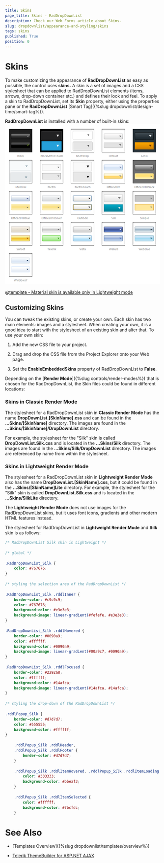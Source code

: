 ```yaml
---
title: Skins
page_title: Skins - RadDropDownList
description: Check our Web Forms article about Skins.
slug: dropdownlist/appearance-and-styling/skins
tags: skins
published: True
position: 0
---
```


# Skins



To make customizing the appearance of **RadDropDownList** as easy as possible, the control uses **skins.** A skin is a set of images and a CSS stylesheet that can be applied to RadDropDownList elements (items, arrows, drop-down container etc.) and defines their look and feel. To apply a skin to RadDropDownList, set its **Skin** property, either using the properties pane or the **RadDropDownList** [Smart Tag]({%slug dropdownlist/design-time/smart-tag%}).

**RadDropDownList** is installed with a number of built-in skins:![dropdownlist skins](images/dropdownlist-skins.png)  


 @[template - Material skin is available only in Lightweight mode](/_templates/common/skins-notes.md#material-only-in-lightweight) 




## Customizing Skins

You can tweak the existing skins, or create your own. Each skin has two main elements: images and a stylesheet. When creating your own, it is a good idea to start with the stylesheet of an existing skin and alter that. To use your own skin:

1. Add the new CSS file to your project.

2. Drag and drop the CSS file from the Project Explorer onto your Web page.

3. Set the **EnableEmbeddedSkins** property of RadDropDownList to **False**.

Depending on the [**Render Mode**]({%slug controls/render-modes%}) that is chosen for the RadDropDownList, the Skin files could be found in different locations:


### Skins in Classic Render Mode

The stylesheet for a RadDropDownList skin in **Classic Render Mode** has the name **DropDownList.[SkinName].css** and can be found in the **...Skins/[SkinName]** directory. The images are found in the **...Skins/[SkinName]/DropDownList** directory.

For example, the stylesheet for the "Silk" skin is called **DropDownList.Silk.css** and is located in the **...Skins/Silk** directory. The images are found in the **...Skins/Silk/DropDownList** directory. The images are referenced by name from within the stylesheet.



### Skins in Lightweight Render Mode

The stylesheet for a RadDropDownList skin in **Lightweight Render Mode** also has the name **DropDownList.[SkinName].css**, but it could be found in the **...Skins/[SkinName]Lite** directory. For example, the stylesheet for the "Silk" skin is called **DropDownList.Silk.css** and is located in the **...Skins/SilkLite** directory.

The **Lightweight Render Mode** does not use images for the RadDropDownList skins, but it uses font icons, gradients and other modern HTML features instead. 

The stylesheet for RadDropDownList in **Lightweight Render Mode** and **Silk** skin is as follows:


````CSS
/* RadDropDownList Silk skin in Lightweight */

/* global */

.RadDropDownList_Silk {
    color: #767676;
}

/* styling the selection area of the RadDropDownList */

.RadDropDownList_Silk .rddlInner {
    border-color: #c9c9c9;
    color: #767676;
    background-color: #e3e3e3;
    background-image: linear-gradient(#fefefe, #e3e3e3);
}

.RadDropDownList_Silk .rddlHovered {
    border-color: #0090a9;
    color: #ffffff;
    background-color: #0090a9;
    background-image: linear-gradient(#00a9c7, #0090a9);
}

.RadDropDownList_Silk .rddlFocused {
    border-color: #2292a8;
    color: #ffffff;
    background-color: #14afca;
    background-image: linear-gradient(#14afca, #14afca);
}

/* styling the drop-down of the RadDropDownList */

.rddlPopup_Silk {
    border-color: #d7d7d7;
    color: #555555;
    background-color: #ffffff;
}

    .rddlPopup_Silk .rddlHeader,
    .rddlPopup_Silk .rddlFooter {
        border-color: #d7d7d7;
    }

    .rddlPopup_Silk .rddlItemHovered, .rddlPopup_Silk .rddlItemLoading {
        color: #333333;
        background-color: #bbeaf3;
    }

    .rddlPopup_Silk .rddlItemSelected {
        color: #ffffff;
        background-color: #7bcfdc;
    }

````


# See Also

 * [Templates Overview]({%slug dropdownlist/templates/overview%})

 * [Telerik ThemeBuilder for ASP.NET AJAX](https://themebuilder.telerik.com/)


